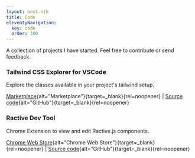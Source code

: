 ```yaml
---
layout: post.njk
title: Code
eleventyNavigation:
  key: code
  order: 300
---
```


A collection of projects I have started. Feel free to contribute or send feedback.

### Tailwind CSS Explorer for VSCode

Explore the classes available in your project's tailwind setup.

[Marketplace](https://marketplace.visualstudio.com/items?itemName=PeterMekhaeil.vscode-tailwindcss-explorer){alt="Marketplace"}{target=\_blank}{rel=noopener} | [Source code](https://github.com/petermekhaeil/vscode-tailwindcss-explorer){alt="GitHub"}{target=\_blank}{rel=noopener}

### Ractive Dev Tool

Chrome Extension to view and edit Ractive.js components.

[Chrome Web Store](https://chrome.google.com/webstore/detail/ractive-dev-tool/mobaekclikghnakiffjacknpimanblii){alt="Chrome Web Store"}{target=\_blank}{rel=noopener} | [Source code](https://github.com/petermekhaeil/ractive-chrome-extension){alt="GitHub"}{target=\_blank}{rel=noopener}
